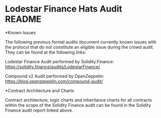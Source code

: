 Lodestar Finance Hats Audit README
=================

*Known Issues

The following previous formal audits document currently known issues with the protocol that do not constitute an eligible issue during the crowd audit. They can be found at the following links:

Lodestar Finance Audit performed by Solidity.Finance:
https://solidity.finance/audits/LodestarFinance/

Compound v2 Audit performed by OpenZeppelin:
https://blog.openzeppelin.com/compound-audit/

*Contract Architecture and Charts

Contract architecture, logic charts and inheritance charts for all contracts within the scope of the Solidity Finance audit can be found in the Solidity Finance audit report linked above.
